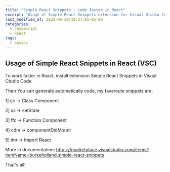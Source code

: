 ```yaml
---
title: "Simple React Snippets - code faster in React"
excerpt: "Usage of Simple React Snippets extension for Visual Studio Code"
last_modified_at: 2022-06-20T10:27:01-05:00
categories:
  - JavaScript
  - React
tags: 
  - basics
---
```


<!-- short introduction -->
## Usage of Simple React Snippets in React (VSC)

To work faster in React, install extension Simple React Snippets  in Visual Ctudio Code

Then You can generate automatically code, my favaroute snippets are:

1] cc	-> Class Component

2] ss	-> setState

3] ffc -> Function Component

4] cdm -> componentDidMount

5] imr -> Import React

More in documentation:
 https://marketplace.visualstudio.com/items?itemName=burkeholland.simple-react-snippets 



That's all!



